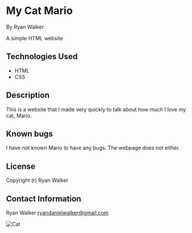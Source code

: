 # My Cat Mario

By Ryan Walker 

A simple HTML website

## Technologies Used

* HTML
* CSS

## Description

This is a website that I made very quickly to talk about how much I love my cat, Mario.

## Known bugs

I have not known Mario to have any bugs. The webpage does not either.

## License

Copyright (r) Ryan Walker

## Contact Information

Ryan Walker [ryandanielwalker@gmail.com](ryandanielwalker@gmail.com)

![Cat](cat.jpeg)
